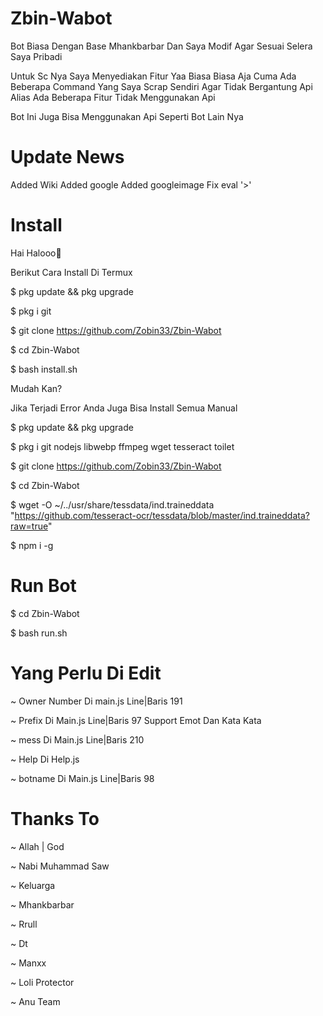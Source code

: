 # Zbin-Wabot
Bot Biasa Dengan Base Mhankbarbar Dan Saya Modif Agar Sesuai Selera Saya Pribadi

Untuk Sc Nya Saya Menyediakan Fitur Yaa Biasa Biasa Aja Cuma Ada Beberapa Command Yang Saya Scrap Sendiri Agar Tidak Bergantung Api Alias Ada Beberapa Fitur Tidak Menggunakan Api

Bot Ini Juga Bisa Menggunakan Api Seperti Bot Lain Nya

# Update News

Added Wiki
Added google
Added googleimage
Fix eval '>'

# Install

Hai Halooo👋

Berikut Cara Install Di Termux

$ pkg update && pkg upgrade

$ pkg i git

$ git clone https://github.com/Zobin33/Zbin-Wabot

$ cd Zbin-Wabot

$ bash install.sh


Mudah Kan? 

Jika Terjadi Error Anda Juga Bisa Install Semua Manual


$ pkg update && pkg upgrade

$ pkg i git nodejs libwebp ffmpeg wget tesseract toilet

$ git clone https://github.com/Zobin33/Zbin-Wabot

$ cd Zbin-Wabot

$ wget -O ~/../usr/share/tessdata/ind.traineddata "https://github.com/tesseract-ocr/tessdata/blob/master/ind.traineddata?raw=true"

$ npm i -g

# Run Bot

$ cd Zbin-Wabot

$ bash run.sh

# Yang Perlu Di Edit

~ Owner Number Di main.js Line|Baris 191

~ Prefix Di Main.js Line|Baris 97 Support Emot Dan Kata Kata

~ mess Di Main.js Line|Baris 210

~ Help Di Help.js

~ botname Di Main.js Line|Baris 98

# Thanks To

~ Allah | God

~ Nabi Muhammad Saw

~ Keluarga

~ Mhankbarbar

~ Rrull

~ Dt

~ Manxx

~ Loli Protector

~ Anu Team



